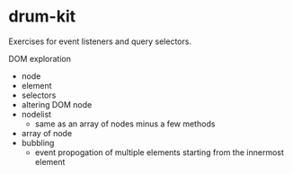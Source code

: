 # drum-kit
Exercises for event listeners and query selectors.

DOM exploration
* node
* element
* selectors
* altering DOM node
* nodelist
    * same as an array of nodes minus a few methods
* array of node
* bubbling
    * event propogation of multiple elements starting from the innermost element
